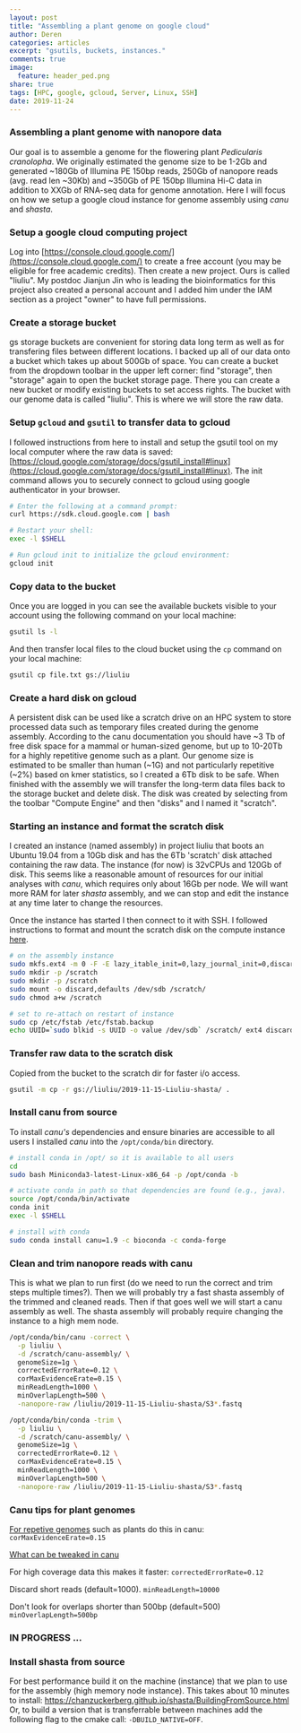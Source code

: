 ```yaml
---
layout: post
title: "Assembling a plant genome on google cloud"
author: Deren
categories: articles
excerpt: "gsutils, buckets, instances."
comments: true
image:
  feature: header_ped.png
share: true
tags: [HPC, google, gcloud, Server, Linux, SSH]
date: 2019-11-24
---
```



### Assembling a plant genome with nanopore data
Our goal is to assemble a genome for the flowering plant *Pedicularis cranolopha*. We originally estimated the genome size to be 1-2Gb and generated \~180Gb of Illumina PE 150bp reads, 250Gb of nanopore reads (avg. read len \~30Kb) and \~350Gb of PE 150bp Illumina Hi-C data in addition to XXGb of RNA-seq data for genome annotation. Here I will focus on how we setup a google cloud instance for genome assembly using *canu* and *shasta*. 


### Setup a google cloud computing project
Log into [https://console.cloud.google.com/](https://console.cloud.google.com/) to create a free account (you may be eligible for free academic credits). Then create a new project. Ours is called "liuliu". My postdoc Jianjun Jin who is leading the bioinformatics for this project also created a personal account and I added him under the IAM section as a project "owner" to have full permissions.


### Create a storage bucket 
gs storage buckets are convenient for storing data long term as well as for transfering files between different locations. I backed up all of our data onto a bucket which takes up about 500Gb of space. You can create a bucket from the dropdown toolbar in the upper left corner: find "storage", then "storage" again to open the bucket storage page. There you can create a new bucket or modify existing buckets to set access rights. The bucket with our genome data is called "liuliu". This is where we will store the raw data. 


### Setup `gcloud` and `gsutil` to transfer data to gcloud
I followed instructions from here to install and setup the gsutil tool on my local computer where the raw data is saved: [https://cloud.google.com/storage/docs/gsutil_install#linux](https://cloud.google.com/storage/docs/gsutil_install#linux). The init command allows you to securely connect to gcloud using google authenticator in your browser. 

```bash
# Enter the following at a command prompt:
curl https://sdk.cloud.google.com | bash

# Restart your shell:
exec -l $SHELL

# Run gcloud init to initialize the gcloud environment:
gcloud init
```

### Copy data to the bucket 
Once you are logged in you can see the available buckets visible to your account using the following command on your local machine:
```bash
gsutil ls -l
```

And then transfer local files to the cloud bucket using the `cp` command on your local machine: 
```bash
gsutil cp file.txt gs://liuliu
```


### Create a hard disk on gcloud
A persistent disk can be used like a scratch drive on an HPC system to store processed data such as temporary files created during the genome assembly. According to the canu documentation you should have \~3 Tb of free disk space for a mammal or human-sized genome, but up to 10-20Tb for a highly repetitive genome such as a plant. Our genome size is estimated to be smaller than human (\~1G) and not particularly repetitive (\~2%) based on kmer statistics, so I created a 6Tb disk to be safe. When finished with the assembly we will transfer the long-term data files back to the storage bucket and delete disk. The disk was created by selecting from the toolbar "Compute Engine" and then "disks" and I named it "scratch". 


### Starting an instance and format the scratch disk
I created an instance (named assembly) in project liuliu that boots an Ubuntu 19.04  from a 10Gb disk and has the 6Tb 'scratch' disk attached containing the raw data. The instance (for now) is 32vCPUs and 120Gb of disk. This seems like a reasonable amount of resources for our initial analyses with *canu*, which requires only about 16Gb per node. We will want more RAM for later *shasta* assembly, and we can stop and edit the instance at any time later to change the resources. 

Once the instance has started I then connect to it with SSH. I followed instructions to format and mount the scratch disk on the compute instance [here](https://cloud.google.com/compute/docs/disks/add-persistent-disk?hl=en_US&_ga=2.182920166.-1380307473.1566255256#formatting). 

```bash
# on the assembly instance
sudo mkfs.ext4 -m 0 -F -E lazy_itable_init=0,lazy_journal_init=0,discard /dev/sdb
sudo mkdir -p /scratch
sudo mkdir -p /scratch
sudo mount -o discard,defaults /dev/sdb /scratch/
sudo chmod a+w /scratch

# set to re-attach on restart of instance
sudo cp /etc/fstab /etc/fstab.backup
echo UUID=`sudo blkid -s UUID -o value /dev/sdb` /scratch/ ext4 discard,defaults,nofail 0 2 | sudo tee -a /etc/fstab
```

### Transfer raw data to the scratch disk
Copied from the bucket to the scratch dir for faster i/o access. 
```bash
gsutil -m cp -r gs://liuliu/2019-11-15-Liuliu-shasta/ .
```

### Install canu from source
To install *canu's* dependencies and ensure binaries are accessible to all users I installed *canu* into the `/opt/conda/bin` directory. 

```bash
# install conda in /opt/ so it is available to all users
cd
sudo bash Miniconda3-latest-Linux-x86_64 -p /opt/conda -b

# activate conda in path so that dependencies are found (e.g., java).
source /opt/conda/bin/activate
conda init
exec -l $SHELL

# install with conda
sudo conda install canu=1.9 -c bioconda -c conda-forge
```


### Clean and trim nanopore reads with canu
This is what we plan to run first (do we need to run the correct and trim steps multiple times?). Then we will probably try a fast shasta assembly of the trimmed and cleaned reads. Then if that goes well we will start a canu assembly as well. The shasta assembly will probably require changing the instance to a high mem node.


```bash
/opt/conda/bin/canu -correct \
  -p liuliu \
  -d /scratch/canu-assembly/ \
  genomeSize=1g \
  correctedErrorRate=0.12 \
  corMaxEvidenceErate=0.15 \
  minReadLength=1000 \
  minOverlapLength=500 \
  -nanopore-raw /liuliu/2019-11-15-Liuliu-shasta/S3*.fastq
```


```bash
/opt/conda/bin/conda -trim \
  -p liuliu \
  -d /scratch/canu-assembly/ \
  genomeSize=1g \
  correctedErrorRate=0.12 \
  corMaxEvidenceErate=0.15 \
  minReadLength=1000 \
  minOverlapLength=500 \
  -nanopore-raw /liuliu/2019-11-15-Liuliu-shasta/S3*.fastq 
```


### Canu tips for plant genomes
[For repetive genomes](https://canu.readthedocs.io/en/latest/faq.html#my-genome-is-at-or-gc-rich-do-i-need-to-adjust-parameters-what-about-highly-repetitive-genomes) such as plants do this in canu:
`corMaxEvidenceErate=0.15`

[What can be tweaked in canu](https://canu.readthedocs.io/en/latest/faq.html#what-parameters-can-i-tweak) 

For high coverage data this makes it faster:
`correctedErrorRate=0.12`

Discard short reads (default=1000).
`minReadLength=10000` 

Don't look for overlaps shorter than 500bp (default=500)
`minOverlapLength=500bp`



### IN PROGRESS ...


### Install shasta from source
For best performance build it on the machine (instance) that we plan to use for the assembly (high memory node instance). This takes about 10 minutes to 
install: https://chanzuckerberg.github.io/shasta/BuildingFromSource.html
Or, to build a version that is transferrable between machines add the following flag to the cmake call: `-DBUILD_NATIVE=OFF`. 

